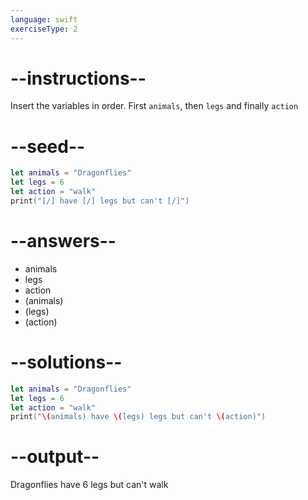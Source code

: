 ```yaml
---
language: swift
exerciseType: 2
---
```


# --instructions--

Insert the variables in order.
First `animals`, then `legs` and finally `action`

# --seed--

```swift
let animals = "Dragonflies"
let legs = 6
let action = "walk"
print("[/] have [/] legs but can't [/]")
```

# --answers--

- animals
- legs
- action
- \(animals)
- \(legs)
- \(action)

# --solutions--

```swift
let animals = "Dragonflies"
let legs = 6
let action = "walk"
print("\(animals) have \(legs) legs but can't \(action)")
```

# --output--

Dragonflies have 6 legs but can't walk
